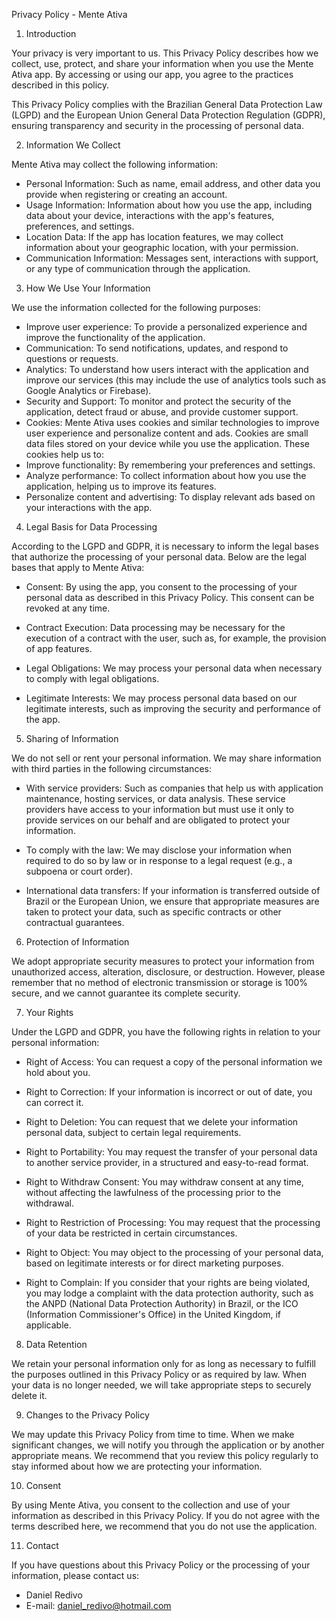 Privacy Policy - Mente Ativa


1. Introduction

Your privacy is very important to us. This Privacy Policy describes how we collect, use, protect, and share your information when you use the Mente Ativa app. By accessing or using our app, you agree to the practices described in this policy.

This Privacy Policy complies with the Brazilian General Data Protection Law (LGPD) and the European Union General Data Protection Regulation (GDPR), ensuring transparency and security in the processing of personal data.


2. Information We Collect

Mente Ativa may collect the following information:

- Personal Information: Such as name, email address, and other data you provide when registering or creating an account.
- Usage Information: Information about how you use the app, including data about your device, interactions with the app's features, preferences, and settings.
- Location Data: If the app has location features, we may collect information about your geographic location, with your permission.
- Communication Information: Messages sent, interactions with support, or any type of communication through the application.


3. How We Use Your Information

We use the information collected for the following purposes:

- Improve user experience: To provide a personalized experience and improve the functionality of the application.
- Communication: To send notifications, updates, and respond to questions or requests.
- Analytics: To understand how users interact with the application and improve our services (this may include the use of analytics tools such as Google Analytics or Firebase).
- Security and Support: To monitor and protect the security of the application, detect fraud or abuse, and provide customer support.
- Cookies: Mente Ativa uses cookies and similar technologies to improve user experience and personalize content and ads. Cookies are small data files stored on your device while you use the application. These cookies help us to:
- Improve functionality: By remembering your preferences and settings.
- Analyze performance: To collect information about how you use the application, helping us to improve its features.
- Personalize content and advertising: To display relevant ads based on your interactions with the app.


4. Legal Basis for Data Processing

According to the LGPD and GDPR, it is necessary to inform the legal bases that authorize the processing of your personal data. Below are the legal bases that apply to Mente Ativa:

- Consent: By using the app, you consent to the processing of your personal data as described in this Privacy Policy. This consent can be revoked at any time.

- Contract Execution: Data processing may be necessary for the execution of a contract with the user, such as, for example, the provision of app features.

- Legal Obligations: We may process your personal data when necessary to comply with legal obligations.

- Legitimate Interests: We may process personal data based on our legitimate interests, such as improving the security and performance of the app.


5. Sharing of Information

We do not sell or rent your personal information. We may share information with third parties in the following circumstances:

- With service providers: Such as companies that help us with application maintenance, hosting services, or data analysis. These service providers have access to your information but must use it only to provide services on our behalf and are obligated to protect your information.

- To comply with the law: We may disclose your information when required to do so by law or in response to a legal request (e.g., a subpoena or court order).

- International data transfers: If your information is transferred outside of Brazil or the European Union, we ensure that appropriate measures are taken to protect your data, such as specific contracts or other contractual guarantees.


6. Protection of Information

We adopt appropriate security measures to protect your information from unauthorized access, alteration, disclosure, or destruction. However, please remember that no method of electronic transmission or storage is 100% secure, and we cannot guarantee its complete security.


7. Your Rights

Under the LGPD and GDPR, you have the following rights in relation to your personal information:

- Right of Access: You can request a copy of the personal information we hold about you.

- Right to Correction: If your information is incorrect or out of date, you can correct it.

- Right to Deletion: You can request that we delete your information personal data, subject to certain legal requirements.
- Right to Portability: You may request the transfer of your personal data to another service provider, in a structured and easy-to-read format.
- Right to Withdraw Consent: You may withdraw consent at any time, without affecting the lawfulness of the processing prior to the withdrawal.
- Right to Restriction of Processing: You may request that the processing of your data be restricted in certain circumstances.
- Right to Object: You may object to the processing of your personal data, based on legitimate interests or for direct marketing purposes.
- Right to Complain: If you consider that your rights are being violated, you may lodge a complaint with the data protection authority, such as the ANPD (National Data Protection Authority) in Brazil, or the ICO (Information Commissioner's Office) in the United Kingdom, if applicable.


8. Data Retention

We retain your personal information only for as long as necessary to fulfill the purposes outlined in this Privacy Policy or as required by law. When your data is no longer needed, we will take appropriate steps to securely delete it.


9. Changes to the Privacy Policy

We may update this Privacy Policy from time to time. When we make significant changes, we will notify you through the application or by another appropriate means. We recommend that you review this policy regularly to stay informed about how we are protecting your information.


10. Consent

By using Mente Ativa, you consent to the collection and use of your information as described in this Privacy Policy. If you do not agree with the terms described here, we recommend that you do not use the application.


11. Contact

If you have questions about this Privacy Policy or the processing of your information, please contact us:

- Daniel Redivo
- E-mail: daniel_redivo@hotmail.com

